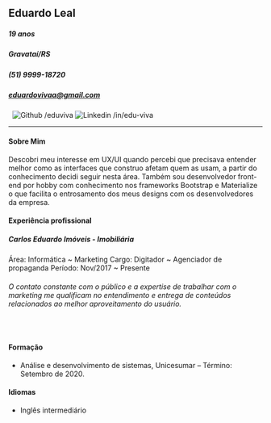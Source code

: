 
## Eduardo Leal

##### 19 anos
##### Gravataí/RS
##### (51) 9999-18720
##### eduardovivaa@gmail.com
&nbsp;
![Github](https://i.ibb.co/RbFq7Wv/Github-icon.png) /eduviva
![Linkedin](https://i.ibb.co/GRZkNVp/Linkedin-icon.png) /in/edu-viva

-----
#### Sobre Mim
Descobri meu interesse em UX/UI quando percebi que precisava entender melhor como as interfaces que construo afetam quem as usam, a partir do conhecimento decidi seguir nesta área. 
Também sou desenvolvedor front-end por hobby com conhecimento nos frameworks Bootstrap e Materialize o que facilita o entrosamento dos meus designs com os desenvolvedores da empresa.

#### Experiência profissional
##### Carlos Eduardo Imóveis - Imobiliária
Área: Informática ~ Marketing
Cargo: Digitador ~ Agenciador de propaganda
Período: Nov/2017 ~ Presente

###### O contato constante com o público e a expertise de trabalhar com o marketing me qualificam no entendimento e entrega de conteúdos relacionados ao melhor aproveitamento do usuário.
&nbsp;
#### Formação 
- Análise e desenvolvimento de sistemas, Unicesumar – Término: Setembro de 2020.

#### Idiomas
- Inglês intermediário
